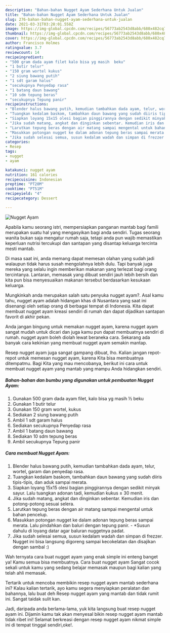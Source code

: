 ```yaml
---
description: "Bahan-bahan Nugget Ayam Sederhana Untuk Jualan"
title: "Bahan-bahan Nugget Ayam Sederhana Untuk Jualan"
slug: 276-bahan-bahan-nugget-ayam-sederhana-untuk-jualan
date: 2021-03-31T03:28:01.558Z
image: https://img-global.cpcdn.com/recipes/56773ab2543d8abb/680x482cq70/nugget-ayam-foto-resep-utama.jpg
thumbnail: https://img-global.cpcdn.com/recipes/56773ab2543d8abb/680x482cq70/nugget-ayam-foto-resep-utama.jpg
cover: https://img-global.cpcdn.com/recipes/56773ab2543d8abb/680x482cq70/nugget-ayam-foto-resep-utama.jpg
author: Francisco Holmes
ratingvalue: 3.7
reviewcount: 14
recipeingredient:
- "500 gram dada ayam filet kalo bisa yg masih  beku"
- "1 butir telur"
- "150 gram wortel kukus"
- "2 siung bawang putih"
- "1 sdt garam halus"
- "secukupnya Penyedap rasa"
- "1 batang daun bawang"
- "10 sdm tepung beras"
- "secukupnya Tepung panir"
recipeinstructions:
- "Blender halus bawang putih, kemudian tambahkan dada ayam, telur, wortel, garam dan penyedap rasa."
- "Tuangkan kedalam baskom, tambahkan daun bawang yang sudah diiris tipis-tipis, dan aduk sampai merata."
- "Siapkan loyang 15x15 olesi bagian pinggirannya dengan sedikit minyak sayur. Lalu tuangkan adonan tadi, kemudian kukus ± 30 menit."
- "Jika sudah matang, angkat dan dinginkan sebentar. Kemudian iris dan potong-potong sesuai selera."
- "Larutkan tepung beras dengan air matang sampai mengental untuk bahan pencelup."
- "Masukkan potongan nugget ke dalam adonan tepung beras sampai merata. Lalu pindahkan dan baluri dengan tepung panir. *Susun dahulu di loyang datar agar baluran nuggetnya padat."
- "Jika sudah selesai semua, susun kedalam wadah dan simpan di frezzer. Nugget ini bisa langsung digoreng sampai kecokelatan dan disajikan dengan sambal :)"
categories:
- Resep
tags:
- nugget
- ayam

katakunci: nugget ayam 
nutrition: 161 calories
recipecuisine: Indonesian
preptime: "PT20M"
cooktime: "PT51M"
recipeyield: "4"
recipecategory: Dessert

---
```



![Nugget Ayam](https://img-global.cpcdn.com/recipes/56773ab2543d8abb/680x482cq70/nugget-ayam-foto-resep-utama.jpg)

Apabila kamu seorang istri, mempersiapkan panganan mantab bagi famili merupakan suatu hal yang mengasyikan bagi anda sendiri. Tugas seorang  wanita bukan saja mengatur rumah saja, tetapi anda pun wajib memastikan keperluan nutrisi tercukupi dan santapan yang disantap keluarga tercinta mesti mantab.

Di masa  saat ini, anda memang dapat memesan olahan yang sudah jadi walaupun tidak harus susah mengolahnya lebih dulu. Tapi banyak juga mereka yang selalu ingin memberikan makanan yang terlezat bagi orang tercintanya. Lantaran, memasak yang dibuat sendiri jauh lebih bersih dan kita pun bisa menyesuaikan makanan tersebut berdasarkan kesukaan keluarga. 



Mungkinkah anda merupakan salah satu penyuka nugget ayam?. Asal kamu tahu, nugget ayam adalah hidangan khas di Nusantara yang saat ini disenangi oleh setiap orang di berbagai tempat di Indonesia. Kita dapat membuat nugget ayam kreasi sendiri di rumah dan dapat dijadikan santapan favorit di akhir pekan.

Anda jangan bingung untuk memakan nugget ayam, karena nugget ayam sangat mudah untuk dicari dan juga kamu pun dapat membuatnya sendiri di rumah. nugget ayam boleh diolah lewat beraneka cara. Sekarang ada banyak cara kekinian yang membuat nugget ayam semakin mantap.

Resep nugget ayam juga sangat gampang dibuat, lho. Kalian jangan repot-repot untuk memesan nugget ayam, karena Kita bisa membuatnya ditempatmu. Bagi Kita yang mau mencobanya, berikut ini cara untuk membuat nugget ayam yang mantab yang mampu Anda hidangkan sendiri.

<!--inarticleads1-->

##### Bahan-bahan dan bumbu yang digunakan untuk pembuatan Nugget Ayam:

1. Gunakan 500 gram dada ayam filet, kalo bisa yg masih ½ beku
1. Gunakan 1 butir telur
1. Gunakan 150 gram wortel, kukus
1. Sediakan 2 siung bawang putih
1. Ambil 1 sdt garam halus
1. Sediakan secukupnya Penyedap rasa
1. Ambil 1 batang daun bawang
1. Sediakan 10 sdm tepung beras
1. Ambil secukupnya Tepung panir




<!--inarticleads2-->

##### Cara membuat Nugget Ayam:

1. Blender halus bawang putih, kemudian tambahkan dada ayam, telur, wortel, garam dan penyedap rasa.
1. Tuangkan kedalam baskom, tambahkan daun bawang yang sudah diiris tipis-tipis, dan aduk sampai merata.
1. Siapkan loyang 15x15 olesi bagian pinggirannya dengan sedikit minyak sayur. Lalu tuangkan adonan tadi, kemudian kukus ± 30 menit.
1. Jika sudah matang, angkat dan dinginkan sebentar. Kemudian iris dan potong-potong sesuai selera.
1. Larutkan tepung beras dengan air matang sampai mengental untuk bahan pencelup.
1. Masukkan potongan nugget ke dalam adonan tepung beras sampai merata. Lalu pindahkan dan baluri dengan tepung panir. - *Susun dahulu di loyang datar agar baluran nuggetnya padat.
1. Jika sudah selesai semua, susun kedalam wadah dan simpan di frezzer. Nugget ini bisa langsung digoreng sampai kecokelatan dan disajikan dengan sambal :)




Wah ternyata cara buat nugget ayam yang enak simple ini enteng banget ya! Kamu semua bisa membuatnya. Cara buat nugget ayam Sangat cocok sekali untuk kamu yang sedang belajar memasak maupun bagi kalian yang telah ahli memasak.

Tertarik untuk mencoba membikin resep nugget ayam mantab sederhana ini? Kalau kalian tertarik, ayo kamu segera menyiapkan peralatan dan bahannya, lalu buat deh Resep nugget ayam yang mantab dan tidak rumit ini. Sangat taidak sulit kan. 

Jadi, daripada anda berlama-lama, yuk kita langsung buat resep nugget ayam ini. Dijamin kamu tak akan menyesal bikin resep nugget ayam mantab tidak ribet ini! Selamat berkreasi dengan resep nugget ayam nikmat simple ini di tempat tinggal sendiri,oke!.

